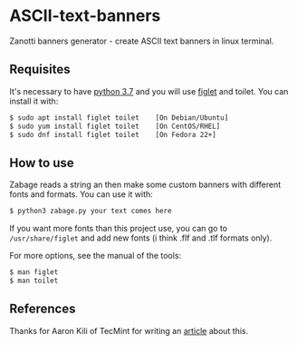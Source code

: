 # ASCII-text-banners
Zanotti banners generator - create ASCII text banners in linux terminal.

## Requisites
It's necessary to have [python 3.7](https://www.python.org/downloads/) and
you will use [figlet](http://www.figlet.org/) and toilet. You can install it with:
```bash
$ sudo apt install figlet toilet    [On Debian/Ubuntu]
$ sudo yum install figlet toilet    [On CentOS/RHEL]
$ sudo dnf install figlet toilet    [On Fedora 22+]
```

## How to use
Zabage reads a string an then make some custom banners with different fonts and formats. You can use it with:
```bash
$ python3 zabage.py your text comes here
```
If you want more fonts than this project use, you can go to `/usr/share/figlet` and add new fonts (i think .flf and .tlf formats only).

For more options, see the manual of the tools:
```bash
$ man figlet
$ man toilet
```

## References
Thanks for Aaron Kili of TecMint for writing an [article](https://www.tecmint.com/create-ascii-text-banners-in-linux-terminal/) about this.